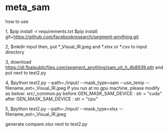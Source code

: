 # meta_sam

how to use

1,
$pip install -r requirements.txt
$pip install git+https://github.com/facebookresearch/segment-anything.git

2,
$mkdir input
then, put *_Visual_IR.jpeg and  *.xlsx or *.csv to input directory

3,
download https://dl.fbaipublicfiles.com/segment_anything/sam_vit_h_4b8939.pth
and put next to test2.py

4,
$python test2.py --path=./input/ --mask_type=sam --use_temp --filename_ext=_Visual_IR.jpeg
If you run at no gpu machine, please modify as below:
    src/_common.py
    before GEN_MASK_SAM_DEVICE : str = "cuda"
    after  GEN_MASK_SAM_DEVICE : str = "cpu"

5,
$python test2.py --path=./input/ --mask_type=xlsx --filename_ext=_Visual_IR.jpeg

generate compare.xlsx next to test2.py